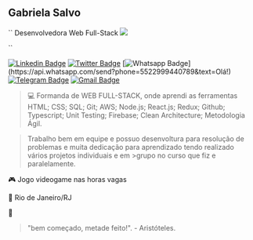 ## Gabriela Salvo

``
Desenvolvedora Web Full-Stack 
![](https://media.giphy.com/media/55SfA4BxofRBe/giphy.gif)

``

[![Linkedin Badge](https://img.shields.io/badge/-LinkedIn-blue?style=for-the-badge&logo=Linkedin&logoColor=white&linkhttps://www.linkedin.com/in/gabriela-salvo1991/)](https://www.linkedin.com/in/gabriela-salvo1991/)
[![Twitter Badge](https://img.shields.io/badge/-Twitter-1ca0f1?style=for-the-badge&labelColor=1ca0f1&logo=twitter&logoColor=white&link=https://twitter.com/gabs_js)](https://twitter.com/gabs_js)
[![Whatsapp Badge](https://img.shields.io/badge/-Whatsapp-4CA143?style=for-the-badge&labelColor=4CA143&logo=whatsapp&logoColor=white&link=https://api.whatsapp.com/send?phone=5549988239222&text=Olá!)](https://api.whatsapp.com/send?phone=5522999440789&text=Olá!)
[![Telegram Badge](https://img.shields.io/badge/-Telegram-1ca0f1?style=for-the-badge&labelColor=1ca0f1&logo=telegram&logoColor=white&link=https://t.me/gabrielasalvo)](https://t.me/gabrielasalvo)
[![Gmail Badge](https://img.shields.io/badge/-Gmail-c14438?style=for-the-badge&logo=Gmail&logoColor=white&link=mailto:leu1607@gmail.com)](mailto:gabrielamdesalvo@gmail.com)

> :computer: Formanda de WEB FULL-STACK, onde aprendi as ferramentas HTML; CSS; SQL; Git; AWS; Node.js; React.js; Redux; Github; Typescript; Unit Testing; Firebase; Clean Architecture; Metodologia Ágil.

> Trabalho bem em equipe e possuo desenvoltura para resolução de problemas e muita dedicação para aprendizado tendo realizado vários projetos individuais e em >grupo no curso que fiz e paralelamente.
 
 :video_game: Jogo videogame nas horas vagas
 
 
 :pushpin: Rio de Janeiro/RJ

:space_invader:


> "bem começado, metade feito!". - Aristóteles.


